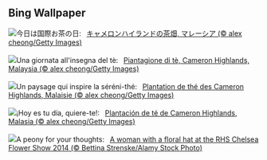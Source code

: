 ## Bing Wallpaper
![](https://www.bing.com/th?id=OHR.MalaysiaTea_JA-JP0806186041_UHD.jpg&w=1000)今日は国際お茶の日:&nbsp;&ensp;[キャメロンハイランドの茶畑, マレーシア (© alex cheong/Getty Images)](https://www.bing.com/th?id=OHR.MalaysiaTea_JA-JP0806186041_UHD.jpg)
<br><br/>
![](https://www.bing.com/th?id=OHR.MalaysiaTea_IT-IT5477437805_UHD.jpg&w=1000)Una giornata all'insegna del tè:&nbsp;&ensp;[Piantagione di tè, Cameron Highlands, Malaysia (© alex cheong/Getty Images)](https://www.bing.com/th?id=OHR.MalaysiaTea_IT-IT5477437805_UHD.jpg)
<br><br/>
![](https://www.bing.com/th?id=OHR.MalaysiaTea_FR-FR7897047895_UHD.jpg&w=1000)Un paysage qui inspire la séréni-thé:&nbsp;&ensp;[Plantation de thé des Cameron Highlands, Malaisie (© alex cheong/Getty Images)](https://www.bing.com/th?id=OHR.MalaysiaTea_FR-FR7897047895_UHD.jpg)
<br><br/>
![](https://www.bing.com/th?id=OHR.MalaysiaTea_ES-ES4744673149_UHD.jpg&w=1000)¡Hoy es tu día, quiere-te!:&nbsp;&ensp;[Plantación de té de Cameron Highlands, Malasia (© alex cheong/Getty Images)](https://www.bing.com/th?id=OHR.MalaysiaTea_ES-ES4744673149_UHD.jpg)
<br><br/>
![](https://www.bing.com/th?id=OHR.ChelseaFlowerUK_EN-GB5786159001_UHD.jpg&w=1000)A peony for your thoughts:&nbsp;&ensp;[A woman with a floral hat at the RHS Chelsea Flower Show 2014 (© Bettina Strenske/Alamy Stock Photo)](https://www.bing.com/th?id=OHR.ChelseaFlowerUK_EN-GB5786159001_UHD.jpg)
<br><br/>
